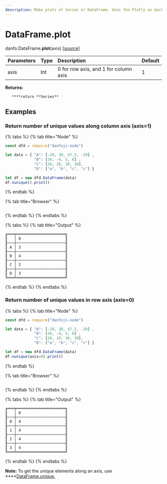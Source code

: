 ```yaml
---
description: Make plots of Series or DataFrame. Uses the Plotly as backend.
---
```


# DataFrame.plot

danfo.DataFrame.**plot**\(axis\) \[[source](https://github.com/opensource9ja/danfojs/blob/f84d7f53f2b0639e464f9483fb5cea969ad913d6/danfojs/src/core/frame.js#L1975)\]

| Parameters | Type | Description | Default |
| :--- | :--- | :--- | :--- |
| axis | Int |  0 for row axis, and 1 for column axis | 1 |

**Returns:**

       ****return **Series**

## **Examples**

### Return number of unique values along column axis \(axis=1\)

{% tabs %}
{% tab title="Node" %}
```javascript
const dfd = require("danfojs-node")

let data = { "A": [-20, 30, 47.3, -20] ,
             "B": [34, -4, 5, 6] ,
             "C": [20, 20, 30, 30],
             "D": ["a", "b", "c", "c"] }

let df = new dfd.DataFrame(data)
df.nunique().print()

```
{% endtab %}

{% tab title="Browser" %}
```

```
{% endtab %}
{% endtabs %}

{% tabs %}
{% tab title="Output" %}
```text
╔═══╤══════════════════════╗
║   │ 0                    ║
╟───┼──────────────────────╢
║ A │ 3                    ║
╟───┼──────────────────────╢
║ B │ 4                    ║
╟───┼──────────────────────╢
║ C │ 2                    ║
╟───┼──────────────────────╢
║ D │ 3                    ║
╚═══╧══════════════════════╝
```
{% endtab %}
{% endtabs %}

### Return number of unique values in row axis \(axis=0\)

{% tabs %}
{% tab title="Node" %}
```javascript
const dfd = require("danfojs-node")

let data = { "A": [-20, 30, 47.3, -20] ,
             "B": [34, -4, 5, 6] ,
             "C": [20, 20, 30, 30],
             "D": ["a", "b", "c", "c"] }

let df = new dfd.DataFrame(data)
df.nunique(axis=0).print()

```
{% endtab %}

{% tab title="Browser" %}
```

```
{% endtab %}
{% endtabs %}

{% tabs %}
{% tab title="Output" %}
```text
╔═══╤══════════════════════╗
║   │ 0                    ║
╟───┼──────────────────────╢
║ 0 │ 4                    ║
╟───┼──────────────────────╢
║ 1 │ 4                    ║
╟───┼──────────────────────╢
║ 2 │ 4                    ║
╟───┼──────────────────────╢
║ 3 │ 4                    ║
╚═══╧══════════════════════╝
```
{% endtab %}
{% endtabs %}

**Note:** To get the unique elements along an axis, use ****[DataFrame.unique.](dataframe.nunique-1.md)


